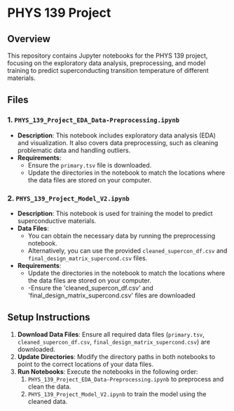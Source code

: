 # **PHYS 139 Project**

## **Overview**

This repository contains Jupyter notebooks for the PHYS 139 project, focusing on the exploratory data analysis, preprocessing, and model training to predict superconducting transition temperature of different materials.

## **Files**

### **1. `PHYS_139_Project_EDA_Data-Preprocessing.ipynb`**

- **Description**: This notebook includes exploratory data analysis (EDA) and visualization. It also covers data preprocessing, such as cleaning problematic data and handling outliers.
- **Requirements**: 
  - Ensure the `primary.tsv` file is downloaded.
  - Update the directories in the notebook to match the locations where the data files are stored on your computer.

### **2. `PHYS_139_Project_Model_V2.ipynb`**

- **Description**: This notebook is used for training the model to predict superconductive materials.
- **Data Files**:
  - You can obtain the necessary data by running the preprocessing notebook.
  - Alternatively, you can use the provided `cleaned_supercon_df.csv` and `final_design_matrix_supercond.csv` files.
- **Requirements**:
  - Update the directories in the notebook to match the locations where the data files are stored on your computer.
  - -Ensure the 'cleaned_supercon_df.csv' and 'final_design_matrix_supercond.csv' files are downloaded

## **Setup Instructions**

1. **Download Data Files**: Ensure all required data files (`primary.tsv`, `cleaned_supercon_df.csv`, `final_design_matrix_supercond.csv`) are downloaded.
2. **Update Directories**: Modify the directory paths in both notebooks to point to the correct locations of your data files.
3. **Run Notebooks**: Execute the notebooks in the following order:
   1. `PHYS_139_Project_EDA_Data-Preprocessing.ipynb` to preprocess and clean the data.
   2. `PHYS_139_Project_Model_V2.ipynb` to train the model using the cleaned data.
